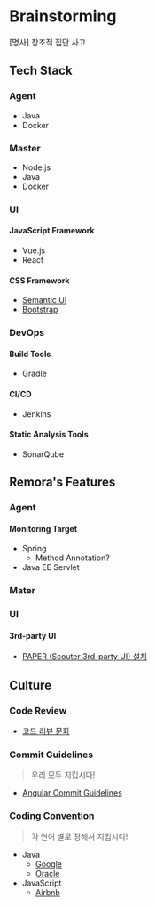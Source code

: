 # Brainstorming
\[명사\] 창조적 집단 사고

## Tech Stack
### Agent
- Java
- Docker


### Master
- Node.js
- Java
- Docker


### UI
#### JavaScript Framework
- Vue.js
- React

#### CSS Framework
- [Semantic UI](https://semantic-ui.com/)
- [Bootstrap](https://getbootstrap.com/)


### DevOps
#### Build Tools
- Gradle

#### CI/CD
- Jenkins

#### Static Analysis Tools
- SonarQube


## Remora's Features
### Agent
#### Monitoring Target
- Spring
    - Method Annotation?
- Java EE Servlet


### Mater


### UI
#### 3rd-party UI
- [PAPER (Scouter 3rd-party UI) 설치](https://gunsdevlog.blogspot.com/2018/04/scouter-web-ui-paper.html)


## Culture
### Code Review
- [코드 리뷰 문화](https://cimfalab.github.io/deepscan/2016/08/code-review-1)


### Commit Guidelines
> 우리 모두 지킵시다!

- [Angular Commit Guidelines](https://github.com/angular/angular.js/blob/master/DEVELOPERS.md#commits)


### Coding Convention
> 각 언어 별로 정해서 지킵시다!

- Java
    - [Google](https://google.github.io/styleguide/javaguide.html)
    - [Oracle](https://www.oracle.com/technetwork/java/codeconvtoc-136057.html)
- JavaScript
    - [Airbnb](https://github.com/airbnb/javascript)
